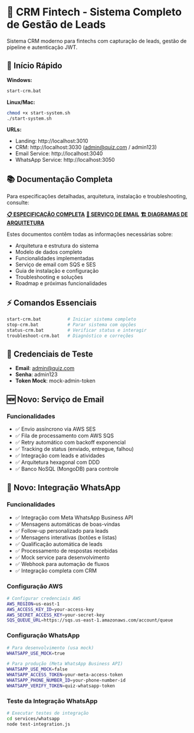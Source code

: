 # 🏦 CRM Fintech - Sistema Completo de Gestão de Leads

Sistema CRM moderno para fintechs com capturação de leads, gestão de pipeline e autenticação JWT.

## 🚀 Início Rápido

**Windows:**
```bash
start-crm.bat
```

**Linux/Mac:**
```bash
chmod +x start-system.sh
./start-system.sh
```

**URLs:**
- Landing: http://localhost:3010
- CRM: http://localhost:3030 (admin@quiz.com / admin123)
- Email Service: http://localhost:3040
- WhatsApp Service: http://localhost:3050

## 📚 Documentação Completa

Para especificações detalhadas, arquitetura, instalação e troubleshooting, consulte:

**[📋 ESPECIFICAÇÃO COMPLETA](ESPECIFICACAO-COMPLETA.md)**
**[📧 SERVIÇO DE EMAIL](EMAIL-SERVICE.md)**
**[🏗️ DIAGRAMAS DE ARQUITETURA](ARCHITECTURE-DIAGRAM.md)**

Estes documentos contêm todas as informações necessárias sobre:
- Arquitetura e estrutura do sistema
- Modelo de dados completo
- Funcionalidades implementadas
- Serviço de email com SQS e SES
- Guia de instalação e configuração
- Troubleshooting e soluções
- Roadmap e próximas funcionalidades

## ⚡ Comandos Essenciais

```bash
start-crm.bat          # Iniciar sistema completo
stop-crm.bat           # Parar sistema com opções
status-crm.bat         # Verificar status e interagir
troubleshoot-crm.bat   # Diagnóstico e correções
```

## 🔑 Credenciais de Teste

- **Email**: admin@quiz.com
- **Senha**: admin123
- **Token Mock**: mock-admin-token

## 🆕 Novo: Serviço de Email

### Funcionalidades
- ✅ Envio assíncrono via AWS SES
- ✅ Fila de processamento com AWS SQS
- ✅ Retry automático com backoff exponencial
- ✅ Tracking de status (enviado, entregue, falhou)
- ✅ Integração com leads e atividades
- ✅ Arquitetura hexagonal com DDD
- ✅ Banco NoSQL (MongoDB) para controle

## 📱 Novo: Integração WhatsApp

### Funcionalidades
- ✅ Integração com Meta WhatsApp Business API
- ✅ Mensagens automáticas de boas-vindas
- ✅ Follow-up personalizado para leads
- ✅ Mensagens interativas (botões e listas)
- ✅ Qualificação automática de leads
- ✅ Processamento de respostas recebidas
- ✅ Mock service para desenvolvimento
- ✅ Webhook para automação de fluxos
- ✅ Integração completa com CRM

### Configuração AWS
```bash
# Configurar credenciais AWS
AWS_REGION=us-east-1
AWS_ACCESS_KEY_ID=your-access-key
AWS_SECRET_ACCESS_KEY=your-secret-key
SQS_QUEUE_URL=https://sqs.us-east-1.amazonaws.com/account/queue
```

### Configuração WhatsApp
```bash
# Para desenvolvimento (usa mock)
WHATSAPP_USE_MOCK=true

# Para produção (Meta WhatsApp Business API)
WHATSAPP_USE_MOCK=false
WHATSAPP_ACCESS_TOKEN=your-meta-access-token
WHATSAPP_PHONE_NUMBER_ID=your-phone-number-id
WHATSAPP_VERIFY_TOKEN=quiz-whatsapp-token
```

### Teste da Integração WhatsApp
```bash
# Executar testes de integração
cd services/whatsapp
node test-integration.js
```